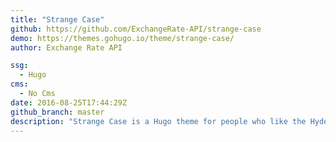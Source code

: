 ```yaml
---
title: "Strange Case"
github: https://github.com/ExchangeRate-API/strange-case
demo: https://themes.gohugo.io/theme/strange-case/
author: Exchange Rate API

ssg:
  - Hugo
cms:
  - No Cms
date: 2016-08-25T17:44:29Z
github_branch: master
description: "Strange Case is a Hugo theme for people who like the Hyde theme ported from Jekyll but prefer using Bootstrap."
---
```

